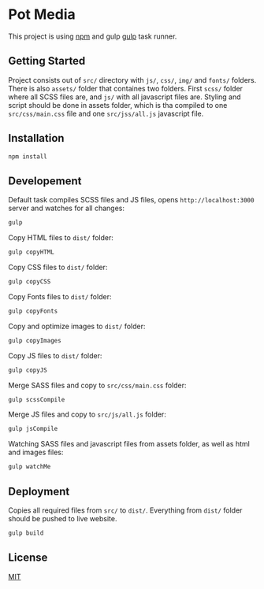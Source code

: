 # Pot Media

This project is using [npm](https://www.npmjs.com/) and gulp [gulp](https://gulpjs.com/) task runner.

## Getting Started

Project consists out of `src/` directory with `js/`, `css/`, `img/` and `fonts/` folders. There is also `assets/` folder that containes two folders. First `scss/` folder where all SCSS files are, and `js/` with all javascript files are. Styling and script should be done in assets folder, which is tha compiled to one `src/css/main.css` file and one `src/jss/all.js` javascript file.

## Installation

```bash
npm install
```

## Developement

Default task compiles SCSS files and JS files, opens `http://localhost:3000` server and watches for all changes:

```bash
gulp
```

Copy HTML files to `dist/` folder:

```bash
gulp copyHTML
```

Copy CSS files to `dist/` folder:

```bash
gulp copyCSS
```

Copy Fonts files to `dist/` folder:

```bash
gulp copyFonts
```

Copy and optimize images to `dist/` folder:

```bash
gulp copyImages
```

Copy JS files to `dist/` folder:

```bash
gulp copyJS
```

Merge SASS files and copy to `src/css/main.css` folder:

```bash
gulp scssCompile
```

Merge JS files and copy to `src/js/all.js` folder:

```bash
gulp jsCompile
```

Watching SASS files and javascript files from assets folder, as well as html and images files:

```bash
gulp watchMe
```

## Deployment

Copies all required files from `src/` to `dist/`. Everything from `dist/` folder should be pushed to live website.

```bash
gulp build
```

## License

[MIT](https://choosealicense.com/licenses/mit/)
